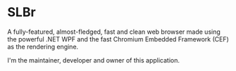 # SLBr
A fully-featured, almost-fledged, fast and clean web browser made using the powerful .NET WPF and the fast Chromium Embedded Framework (CEF) as the rendering engine.

I'm the maintainer, developer and owner of this application.
